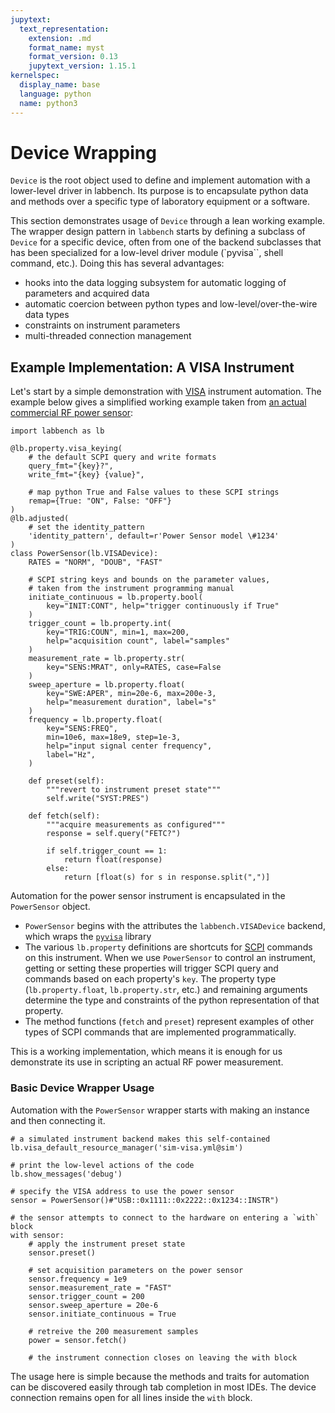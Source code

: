 ```yaml
---
jupytext:
  text_representation:
    extension: .md
    format_name: myst
    format_version: 0.13
    jupytext_version: 1.15.1
kernelspec:
  display_name: base
  language: python
  name: python3
---
```


# Device Wrapping

`Device` is the root object used to define and implement automation with a lower-level driver in labbench. Its purpose is to encapsulate python data and methods over a specific type of laboratory equipment or a software.

This section demonstrates usage of `Device` through a lean working example. The wrapper design pattern in `labbench` starts by defining a subclass of `Device` for a specific device, often from one of the backend subclasses that has been specialized for a low-level driver module (`pyvisa``, shell command, etc.). Doing this has several advantages:
* hooks into the data logging subsystem for automatic logging of parameters and acquired data
* automatic coercion between python types and low-level/over-the-wire data types
* constraints on instrument parameters
* multi-threaded connection management

## Example Implementation: A VISA Instrument
Let's start by a simple demonstration with [VISA](https://en.wikipedia.org/wiki/Virtual_instrument_software_architecture) instrument automation. The example below gives a simplified working example taken from [an actual commercial RF power sensor](https://github.com/usnistgov/ssmdevices/blob/main/ssmdevices/instruments/power_sensors.py):

```{code-cell} ipython3
import labbench as lb

@lb.property.visa_keying(
    # the default SCPI query and write formats
    query_fmt="{key}?",
    write_fmt="{key} {value}",

    # map python True and False values to these SCPI strings
    remap={True: "ON", False: "OFF"}
)
@lb.adjusted(
    # set the identity_pattern 
    'identity_pattern', default=r'Power Sensor model \#1234'
)
class PowerSensor(lb.VISADevice):
    RATES = "NORM", "DOUB", "FAST"

    # SCPI string keys and bounds on the parameter values,
    # taken from the instrument programming manual
    initiate_continuous = lb.property.bool(
        key="INIT:CONT", help="trigger continuously if True"
    )
    trigger_count = lb.property.int(
        key="TRIG:COUN", min=1, max=200,
        help="acquisition count", label="samples"
    )
    measurement_rate = lb.property.str(
        key="SENS:MRAT", only=RATES, case=False
    )
    sweep_aperture = lb.property.float(
        key="SWE:APER", min=20e-6, max=200e-3,
        help="measurement duration", label="s"
    )
    frequency = lb.property.float(
        key="SENS:FREQ",
        min=10e6, max=18e9, step=1e-3,
        help="input signal center frequency",
        label="Hz",
    )

    def preset(self):
        """revert to instrument preset state"""
        self.write("SYST:PRES")

    def fetch(self):
        """acquire measurements as configured"""
        response = self.query("FETC?")

        if self.trigger_count == 1:
            return float(response)
        else:
            return [float(s) for s in response.split(",")]
```

Automation for the power sensor instrument is encapsulated in the `PowerSensor` object.
* `PowerSensor` begins with the attributes the `labbench.VISADevice` backend, which wraps the [`pyvisa`](https://pyvisa.readthedocs.io/) library
* The various `lb.property` definitions are shortcuts for [SCPI](https://en.wikipedia.org/wiki/Standard_Commands_for_Programmable_Instruments) commands on this instrument. When we use `PowerSensor` to control an instrument, getting or setting these properties will trigger SCPI query and commands based on each property's `key`. The property type (`lb.property.float`, `lb.property.str`, etc.) and remaining arguments determine the type and constraints of the python representation of that property.
* The method functions (`fetch` and `preset`) represent examples of other types of SCPI commands that are implemented programmatically.

This is a working implementation, which means it is enough for us demonstrate its use in scripting an actual RF power measurement.

### Basic Device Wrapper Usage
Automation with the `PowerSensor` wrapper starts with making an instance and then connecting it.

```{code-cell} ipython3
# a simulated instrument backend makes this self-contained
lb.visa_default_resource_manager('sim-visa.yml@sim')

# print the low-level actions of the code
lb.show_messages('debug')

# specify the VISA address to use the power sensor
sensor = PowerSensor()#"USB::0x1111::0x2222::0x1234::INSTR")

# the sensor attempts to connect to the hardware on entering a `with` block
with sensor:   
    # apply the instrument preset state
    sensor.preset()

    # set acquisition parameters on the power sensor
    sensor.frequency = 1e9
    sensor.measurement_rate = "FAST"
    sensor.trigger_count = 200
    sensor.sweep_aperture = 20e-6
    sensor.initiate_continuous = True

    # retreive the 200 measurement samples
    power = sensor.fetch()

    # the instrument connection closes on leaving the with block
```

The usage here is simple because the methods and traits for automation can be discovered easily through tab completion in most IDEs. The device connection remains open for all lines inside the `with` block.